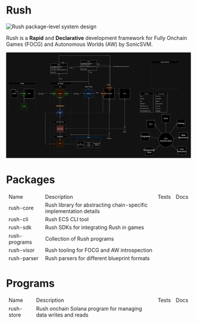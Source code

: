 # Rush

![Rush package-level system design](.github/images/rush-package-level)

Rush is a **Rapid** and **Declarative** development framework for Fully Onchain Games (FOCG) and Autonomous Worlds (AW) by SonicSVM. 

![Rush Banner](.github/images/rush-package-level.png)

# Packages

<center>
<table>
    <thead>
        <td>Name</td>
        <td>Description</td>
        <td>Tests</td>
        <td>Docs</td>
    </head>
    <tr>
        <td>rush-core</td>
        <td>Rush library for abstracting chain-specific implementation details</td>
        <td></td>
        <td></td>
    </tr>
    <tr>
        <td>rush-cli</td>
        <td>Rush ECS CLI tool</td>
        <td></td>
        <td></td>
    </tr>
    <tr>
        <td>rush-sdk</td>
        <td>Rush SDKs for integrating Rush in games</td>
        <td></td>
        <td></td>
    </tr>
    <tr>
        <td>rush-programs</td>
        <td>Collection of Rush programs</td>
        <td></td>
        <td></td>
    </tr>
    <tr>
        <td>rush-visor</td>
        <td>Rush tooling for FOCG and AW introspection</td>
        <td></td>
        <td></td>
    </tr>
    <tr>
        <td>rush-parser</td>
        <td>Rush parsers for different blueprint formats</td>
        <td></td>
        <td></td>
    </tr>
</table>
</center>

# Programs

<center>
<table>
    <thead>
        <td>Name</td>
        <td>Description</td>
        <td>Tests</td>
        <td>Docs</td>
    </head>
    <tr>
        <td>rush-store</td>
        <td>Rush onchain Solana program for managing data writes and reads</td>
        <td></td>
        <td></td>
    </tr>
</table>
</center>


